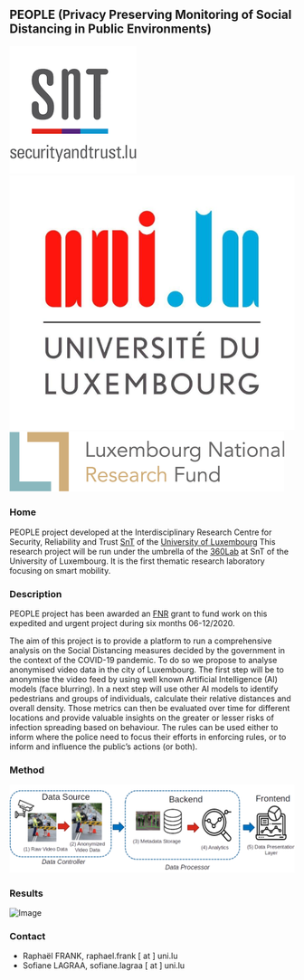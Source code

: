 ## PEOPLE (Privacy Preserving Monitoring of Social Distancing in Public Environments)

![Image](figures/snt.png)![Image](figures/logo_uni.jpg)![Image](figures/logo_fnr.png)

### Home

PEOPLE project developed at the Interdisciplinary Research Centre for Security, Reliability and Trust [SnT](https://wwwen.uni.lu/snt) of the [University of Luxembourg](https://wwwen.uni.lu/)
This research project will be run under the umbrella of the [360Lab](https://360lab.uni.lu/) at SnT of the University of Luxembourg. It is the first thematic research laboratory focusing on smart mobility.

### Description

PEOPLE project has been awarded an [FNR](https://www.fnr.lu/research-luxembourg-results-fnr-covid-19-call/) grant to fund work on this expedited and urgent project during six months 06-12/2020.

The aim of this project is to provide a platform to run a comprehensive analysis on the Social Distancing measures decided by the government in the context of the COVID-19 pandemic. To do so we propose to analyse anonymised video data in the city of Luxembourg. The first step will be to anonymise the video feed by using well known Artificial Intelligence (AI) models (face blurring). In a next step will use other AI models to identify pedestrians and groups of individuals, calculate their relative distances and overall density. Those metrics can then be evaluated over time for different locations and provide valuable insights on the greater or lesser risks of infection spreading based on behaviour. The rules can be used either to inform where the police need to focus their efforts in enforcing rules, or to inform and influence the public’s actions (or both).

### Method

![Image](figures/pipline.png)

### Results

![Image](people.gif)


### Contact

* Raphaël FRANK, raphael.frank [ at ] uni.lu
* Sofiane LAGRAA, sofiane.lagraa [ at ] uni.lu
